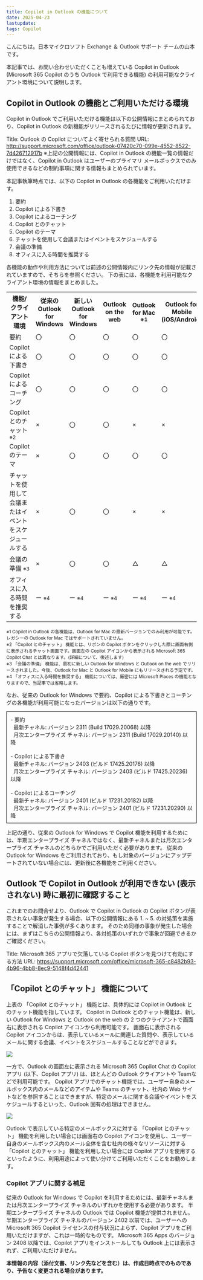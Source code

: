 ```yaml
---
title: Copilot in Outlook の機能について
date: 2025-04-23
lastupdate:
tags: Copilot
---
```


こんにちは。日本マイクロソフト Exchange ＆ Outlook サポート チームの山本です。

本記事では、お問い合わせいただくことも増えている Copilot in Outlook (Microsoft 365 Copilot のうち Outlook で利用できる機能) の利用可能なクライアント環境について説明します。

## Copilot in Outlook の機能とご利用いただける環境

Copilot in Outlook でご利用いただける機能は以下の公開情報にまとめられており、Copilot in Outlook の新機能がリリースされるたびに情報が更新されます。

Title: Outlook の Copilot についてよく寄せられる質問
URL: http://support.microsoft.com/office/outlook-07420c70-099e-4552-8522-7d426712917b
※上記の公開情報には、Copilot in Outlook の機能一覧の情報だけではなく、Copilot in Outlook はユーザーのプライマリ メールボックスでのみ使用できるなどの制約事項に関する情報もまとめられています。

本記事執筆時点では、以下の Copilot in Outlook の各機能をご利用いただけます。

1. 要約
2. Copilot による下書き
3. Copilot によるコーチング
4. Copilot とのチャット
5. Copilot のテーマ
6. チャットを使用して会議またはイベントをスケジュールする
7. 会議の準備
8. オフィスに入る時間を推奨する

各機能の動作や利用方法については前述の公開情報内にリンク先の情報が記載されていますので、そちらを参照ください。
下の表には、各機能を利用可能なクライアント環境の情報をまとめました。

<table>
  <tbody><tr>
    <th>機能/クライアント環境</th>
    <th>従来の Outlook for Windows</th>
    <th>新しい Outlook for Windows</th>
    <th>Outlook on the web</th>
    <th>Outlook for Mac <small>※1</small></th>
    <th>Outlook for Mobile (iOS/Android)</th>
  </tr>
  <tr>
    <td>要約</td>
    <td>〇</td>
    <td>〇</td>
    <td>〇</td>
    <td>〇</td>
    <td>〇</td>
  </tr>
  <tr>
    <td>Copilot による下書き</td>
    <td>〇</td>
    <td>〇</td>
    <td>〇</td>
    <td>〇</td>
    <td>〇</td>
  </tr>
  <tr>
    <td>Copilot によるコーチング</td>
    <td>〇</td>
    <td>〇</td>
    <td>〇</td>
    <td>〇</td>
    <td>〇</td>
  </tr>
  <tr>
    <td>Copilot とのチャット <small>※2</small></td>
    <td>×</td>
    <td>〇</td>
    <td>〇</td>
    <td>×</td>
    <td>×</td>
  </tr>
  <tr>
    <td>Copilot のテーマ</td>
    <td>×</td>
    <td>〇</td>
    <td>〇</td>
    <td>〇</td>
    <td>〇</td>
  </tr>
  <tr>
    <td>チャットを使用して会議またはイベントをスケジュールする</td>
    <td>×</td>
    <td>〇</td>
    <td>〇</td>
    <td>×</td>
    <td>×</td>
  </tr>
  <tr>
    <td>会議の準備 <small>※3</small></td>
    <td>×</td>
    <td>〇</td>
    <td>〇</td>
    <td>△</td>
    <td>△</td>
  </tr>
  <tr>
    <td>オフィスに入る時間を推奨する</td>
    <td>ー <small>※4</small></td>
    <td>ー <small>※4</small></td>
    <td>ー <small>※4</small></td>
    <td>ー <small>※4</small></td>
    <td>ー <small>※4</small></td>
  </tr>
</tbody></table>
<small>※1 Copilot in Outlook の各機能は、Outlook for Mac の最新バージョンでのみ利用が可能です。レガシーの Outlook for Mac ではサポートされていません。</small><br>
<small>※2 「Copilot とのチャット」 機能とは、リボンの Copilot ボタンをクリックした際に画面右側に表示されるチャット画面です。画面左の Copilot アイコンから表示される Microsoft 365 Copilot Chat とは異なります。(詳細について、後述します)</small><br>
<small>※3 「会議の準備」 機能は、最初に新しい Outlook for Windows と Outlook on the web でリリースされました。今後、Outlook for Mac と Outlook for Mobile にもリリースされる予定です。</small><br>
<small>※4 「オフィスに入る時間を推奨する」 機能については、厳密には Microsoft Places の機能となりますので、当記事では省略します。</small><br>

なお、従来の Outlook for Windows で要約、Copilot による下書きとコーチングの各機能が利用可能になったバージョンは以下の通りです。

<div style="border: 1px solid #000; padding: 10px;">
- 要約<br>
  最新チャネル: バージョン 2311 (Build 17029.20068) 以降<br>
  月次エンタープライズ チャネル: バージョン 2311 (Build 17029.20140) 以降<br><br>
- Copilot による下書き<br>
  最新チャネル: バージョン 2403 (ビルド 17425.20176) 以降<br>
  月次エンタープライズ チャネル: バージョン 2403 (ビルド 17425.20236) 以降<br><br>
- Copilot によるコーチング<br>
  最新チャネル: バージョン 2401 (ビルド 17231.20182) 以降<br>
  月次エンタープライズ チャネル: バージョン 2401 (ビルド 17231.20290) 以降
</div>

上記の通り、従来の Outlook for Windows で Copilot 機能を利用するためには、半期エンタープライズ チャネルではなく、最新チャネルまたは月次エンタープライズ チャネルのどちらかでご利用いただく必要があります。
従来の Outlook for Windows をご利用されており、もし対象のバージョンにアップデートされていない場合には、更新後に各機能をご利用ください。

## Outlook で Copilot in Outlook が利用できない (表示されない) 時に最初に確認すること

これまでのお問合せより、Outlook で Copilot in Outlook の Copilot ボタンが表示されない事象が発生する場合、以下の公開情報にある 1. ~ 5. の対処策を実施することで解消した事例が多くあります。
そのため同様の事象が発生した場合には、まずはこちらの公開情報より、各対処策のいずれかで事象が回避できるかご確認ください。

Title: Microsoft 365 アプリで欠落している Copilot ボタンを見つけて有効にする方法
URL: https://support.microsoft.com/office/microsoft-365-c8482b93-4b96-4bb8-8ec9-5148f4d42441

## 「Copilot とのチャット」 機能について

上表の 「Copilot とのチャット」 機能とは、具体的には Copilot in Outlook とのチャット機能を指しています。
Copilot in Outlook とのチャット機能は、新しい Outlook for Windows と Outlook on the web の 2 つのクライアントで画面右に表示される Copilot アイコンから利用可能です。
画面右に表示される Copilot アイコンからは、表示しているメールに関連した質問や、表示しているメールに関する会議、イベントをスケジュールすることなどができます。

![](Image1.png)

一方で、Outlook の画面左に表示される Microsoft 365 Copilot Chat の Copilot アプリ (以下、Copilot アプリ) は、ほとんどの Outlook クライアントや Teamなどで利用可能です。
Copilot アプリでのチャット機能では、ユーザー自身のメールボックス内のメールなどのアイテムや Teams のチャット、社内の Web サイトなどを参照することはできますが、特定のメールに関する会議やイベントをスケジュールするといった、Outlook 固有の処理はできません。

![](Image2.png)

Outlook で表示している特定のメールボックスに対する 「Copilot とのチャット」 機能を利用したい場合には画面右の Copilot アイコンを使用し、ユーザー自身のメールボックス内のメール全体を含む社内の様々なリソースに対する 「Copilot とのチャット」 機能を利用したい場合には Copilot アプリを使用するといったように、利用用途によって使い分けてご利用いただくことをお勧めします。

### Copilot アプリに関する補足

従来の Outlook for Windows で Copilot を利用するためには、最新チャネルまたは月次エンタープライズ チャネルのいずれかを使用する必要があります。
半期エンタープライズ チャネルの Outlook では Copilot 機能が提供されません。
半期エンタープライズ チャネルのバージョン 2402 以前では、ユーザーへの Microsoft 365 Copilot ライセンスの付与状況によらず、Copilot アプリをご利用いただけますが、これは一時的なものです。
Microsoft 365 Apps のバージョン 2408 以降では、Copilot アプリをインストールしても Outlook 上には表示されず、ご利用いただけません。

**本情報の内容（添付文書、リンク先などを含む）は、作成日時点でのものであり、予告なく変更される場合があります。**